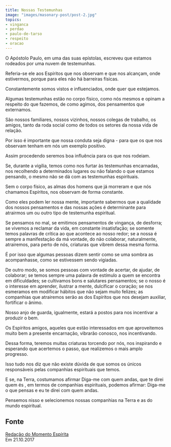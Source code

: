 ```yaml
---
title: Nossas Testemunhas
image: "images/masonary-post/post-2.jpg"
topics:
- vinganca
- perdao
- paulo-de-tarso
- respeito
- oracao
---
```


O Apóstolo Paulo, em uma das suas epístolas, escreveu que estamos rodeados por
uma nuvem de testemunhas.

Referia-se ele aos Espíritos que nos observam e que nos alcançam, onde
estivermos, porque para eles não há barreiras físicas.

Constantemente somos vistos e influenciados, onde quer que estejamos.

Algumas testemunhas estão no corpo físico, como nós mesmos e opinam a respeito
do que fazemos, de como agimos, dos pensamentos que externamos.

São nossos familiares, nossos vizinhos, nossos colegas de trabalho, os amigos,
tanto da roda social como de todos os setores da nossa vida de relação.

Por isso é importante que nossa conduta seja digna - para que os que nos
observam tenham em nós um exemplo positivo.

Assim procedendo seremos boa influência para os que nos rodeiam.

Se, durante a vigília, temos como nos furtar às testemunhas encarnadas, nos
recolhendo a determinados lugares ou não falando o que estamos pensando, o
mesmo não se dá com as testemunhas espirituais.

Sem o corpo físico, as almas dos homens que já morreram e que nós chamamos
Espíritos, nos observam de forma constante.

Como eles podem ler nossa mente, importante sabermos que a qualidade dos nossos
pensamentos e das nossas ações é determinante para atrairmos um ou outro tipo
de testemunha espiritual.

Se pensamos no mal, se emitimos pensamentos de vingança, de desforra; se
vivemos a reclamar da vida, em constante insatisfação; se somente temos
palavras de crítica ao que acontece ao nosso redor; se a nossa é sempre a
manifestação da má vontade, do não colaborar, naturalmente, atrairemos, para
perto de nós, criaturas que vibrem dessa mesma forma.

É por isso que algumas pessoas dizem sentir como se uma sombra as acompanhasse,
como se estivessem sendo vigiadas.

De outro modo, se somos pessoas com vontade de acertar, de ajudar, de
colaborar; se temos sempre uma palavra de estímulo a quem se encontra em
dificuldades; se cultivamos bons e salutares pensamentos; se o nosso é o
interesse em aprender, ilustrar a mente, dulcificar o coração; se nos esmeramos
em modificar hábitos que não sejam muito felizes; as companhias que atrairemos
serão as dos Espíritos que nos desejam auxiliar, fortificar o ânimo.

Nosso anjo de guarda, igualmente, estará a postos para nos incentivar a
produzir o bem.

Os Espíritos amigos, aqueles que estão interessados em que aproveitemos muito
bem a presente encarnação, vibrarão conosco, nos incentivando.

Dessa forma, teremos muitas criaturas torcendo por nós, nos inspirando e
esperando que acertemos o passo, que realizemos o mais amplo progresso.

Isso tudo nos diz que não existe dúvida de que somos os únicos responsáveis
pelas companhias espirituais que temos.

E se, na Terra, costumamos afirmar Diga-me com quem andas, que te direi quem és
, em termos de companhias espirituais, podemos afirmar: Diga-me o que pensas e
eu te direi com quem andas.

Pensemos nisso e selecionemos nossas companhias na Terra e as do mundo
espiritual.


## Fonte
[Redação do Momento Espírita](http://www.momento.com.br/pt/ler_texto.php?id=5241)  
Em 21.10.2017
